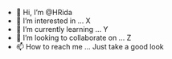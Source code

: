 - 👋 Hi, I’m @HRida
- 👀 I’m interested in ... X
- 🌱 I’m currently learning ... Y
- 💞️ I’m looking to collaborate on ... Z
- 📫 How to reach me ... Just take a good look

<!---
HRida/HRida is a ✨ special ✨ repository because its `README.md` (this file) appears on your GitHub profile.
You can click the Preview link to take a look at your changes.
--->

